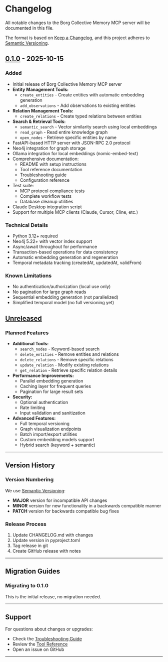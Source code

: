 # Changelog

All notable changes to the Borg Collective Memory MCP server will be documented in this file.

The format is based on [Keep a Changelog](https://keepachangelog.com/en/1.0.0/),
and this project adheres to [Semantic Versioning](https://semver.org/spec/v2.0.0.html).

## [0.1.0] - 2025-10-15

### Added
- Initial release of Borg Collective Memory MCP server
- **Entity Management Tools:**
  - `create_entities` - Create entities with automatic embedding generation
  - `add_observations` - Add observations to existing entities
- **Relation Management Tools:**
  - `create_relations` - Create typed relations between entities
- **Search & Retrieval Tools:**
  - `semantic_search` - Vector similarity search using local embeddings
  - `read_graph` - Read entire knowledge graph
  - `open_nodes` - Retrieve specific entities by name
- FastAPI-based HTTP server with JSON-RPC 2.0 protocol
- Neo4j integration for graph storage
- Ollama integration for local embeddings (nomic-embed-text)
- Comprehensive documentation:
  - README with setup instructions
  - Tool reference documentation
  - Troubleshooting guide
  - Configuration reference
- Test suite:
  - MCP protocol compliance tests
  - Complete workflow tests
  - Database cleanup utilities
- Claude Desktop integration script
- Support for multiple MCP clients (Claude, Cursor, Cline, etc.)

### Technical Details
- Python 3.12+ required
- Neo4j 5.22+ with vector index support
- Async/await throughout for performance
- Transaction-based operations for data consistency
- Automatic embedding generation and regeneration
- Temporal metadata tracking (createdAt, updatedAt, validFrom)

### Known Limitations
- No authentication/authorization (local use only)
- No pagination for large graph reads
- Sequential embedding generation (not parallelized)
- Simplified temporal model (no full versioning yet)

## [Unreleased]

### Planned Features
- **Additional Tools:**
  - `search_nodes` - Keyword-based search
  - `delete_entities` - Remove entities and relations
  - `delete_relations` - Remove specific relations
  - `update_relation` - Modify existing relations
  - `get_relation` - Retrieve specific relation details
- **Performance Improvements:**
  - Parallel embedding generation
  - Caching layer for frequent queries
  - Pagination for large result sets
- **Security:**
  - Optional authentication
  - Rate limiting
  - Input validation and sanitization
- **Advanced Features:**
  - Full temporal versioning
  - Graph visualization endpoints
  - Batch import/export utilities
  - Custom embedding models support
  - Hybrid search (keyword + semantic)

---

## Version History

### Version Numbering

We use [Semantic Versioning](https://semver.org/):
- **MAJOR** version for incompatible API changes
- **MINOR** version for new functionality in a backwards compatible manner
- **PATCH** version for backwards compatible bug fixes

### Release Process

1. Update CHANGELOG.md with changes
2. Update version in pyproject.toml
3. Tag release in git
4. Create GitHub release with notes

---

## Migration Guides

### Migrating to 0.1.0

This is the initial release, no migration needed.

---

## Support

For questions about changes or upgrades:
- Check the [Troubleshooting Guide](./docs/troubleshooting.md)
- Review the [Tool Reference](./docs/tool-reference.md)
- Open an issue on GitHub

---

[0.1.0]: https://github.com/your-repo/releases/tag/v0.1.0
[Unreleased]: https://github.com/your-repo/compare/v0.1.0...HEAD
